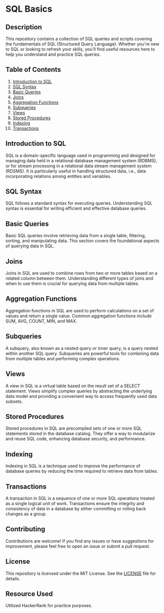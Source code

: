 # SQL Basics

## Description
This repository contains a collection of SQL queries and scripts covering the fundamentals of SQL (Structured Query Language). Whether you're new to SQL or looking to refresh your skills, you'll find useful resources here to help you understand and practice SQL queries.

## Table of Contents
1. [Introduction to SQL](#introduction-to-sql)
2. [SQL Syntax](#sql-syntax)
3. [Basic Queries](#basic-queries)
4. [Joins](#joins)
5. [Aggregation Functions](#aggregation-functions)
6. [Subqueries](#subqueries)
7. [Views](#views)
8. [Stored Procedures](#stored-procedures)
9. [Indexing](#indexing)
10. [Transactions](#transactions)

## Introduction to SQL
SQL is a domain-specific language used in programming and designed for managing data held in a relational database management system (RDBMS), or for stream processing in a relational data stream management system (RDSMS). It is particularly useful in handling structured data, i.e., data incorporating relations among entities and variables.

## SQL Syntax
SQL follows a standard syntax for executing queries. Understanding SQL syntax is essential for writing efficient and effective database queries.

## Basic Queries
Basic SQL queries involve retrieving data from a single table, filtering, sorting, and manipulating data. This section covers the foundational aspects of querying data in SQL.

## Joins
Joins in SQL are used to combine rows from two or more tables based on a related column between them. Understanding different types of joins and when to use them is crucial for querying data from multiple tables.

## Aggregation Functions
Aggregation functions in SQL are used to perform calculations on a set of values and return a single value. Common aggregation functions include SUM, AVG, COUNT, MIN, and MAX.

## Subqueries
A subquery, also known as a nested query or inner query, is a query nested within another SQL query. Subqueries are powerful tools for combining data from multiple tables and performing complex operations.

## Views
A view in SQL is a virtual table based on the result set of a SELECT statement. Views simplify complex queries by abstracting the underlying data model and providing a convenient way to access frequently used data subsets.

## Stored Procedures
Stored procedures in SQL are precompiled sets of one or more SQL statements stored in the database catalog. They offer a way to modularize and reuse SQL code, enhancing database security, and performance.

## Indexing
Indexing in SQL is a technique used to improve the performance of database queries by reducing the time required to retrieve data from tables.

## Transactions
A transaction in SQL is a sequence of one or more SQL operations treated as a single logical unit of work. Transactions ensure the integrity and consistency of data in a database by either committing or rolling back changes as a group.

## Contributing
Contributions are welcome! If you find any issues or have suggestions for improvement, please feel free to open an issue or submit a pull request.

## License
This repository is licensed under the MIT License. See the [LICENSE](LICENSE) file for details.

## Resource Used
Utilized HackerRank for practice purposes.
